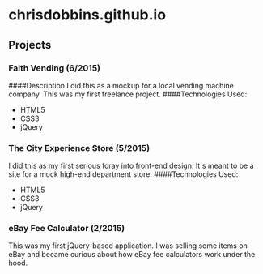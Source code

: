 # chrisdobbins.github.io
## Projects

### Faith Vending (6/2015)
####Description
I did this as a mockup for a local vending machine company. This was my first freelance project.
####Technologies Used:
* HTML5
* CSS3
* jQuery

### The City Experience Store (5/2015)
I did this as my first serious foray into front-end design. It's meant to be a site for a mock high-end department store.
####Technologies Used:
* HTML5
* CSS3
* jQuery

### eBay Fee Calculator (2/2015)
This was my first jQuery-based application. I was selling some items on eBay and became curious about how eBay fee calculators work under the hood.
